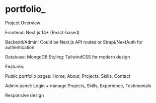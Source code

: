 # portfolio_
Project Overview

Frontend: Next.js 14+ (React-based)

Backend/Admin: Could be Next.js API routes or Strapi/NextAuth for authentication

Database:  MongoDB 
Styling: TailwindCSS for modern design

Features:

Public portfolio pages: Home, About, Projects, Skills, Contact

Admin panel: Login + manage Projects, Skills, Experience, Testimonials

Responsive design
